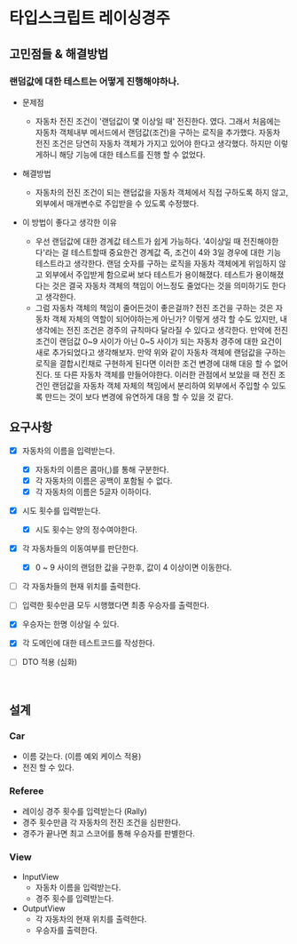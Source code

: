 # 타입스크립트 레이싱경주

## 고민점들 & 해결방법

### 랜덤값에 대한 테스트는 어떻게 진행해야하나.

- 문제점

  - 자동차 전진 조건이 '랜덤값이 몇 이상일 때' 전진한다. 였다. 그래서 처음에는 자동차 객체내부 메서드에서 랜덤값(조건)을 구하는 로직을 추가했다. 자동차 전진 조건은 당연히 자동차 객체가 가지고 있어야 한다고 생각했다. 하지만 이렇게하니 해당 기능에 대한 테스트를 진행 할 수 없었다.

- 해결방법

  - 자동차의 전진 조건이 되는 랜덥값을 자동차 객체에서 직접 구하도록 하지 않고, 외부에서 매개변수로 주입받을 수 있도록 수정했다.

- 이 방법이 좋다고 생각한 이유
  - 우선 랜덤값에 대한 경계값 테스트가 쉽게 가능하다. '4이상일 때 전진해야한다'라는 걸 테스트할때 중요한건 경계값 즉, 조건이 4와 3일 경우에 대한 기능 테스트라고 생각한다. 랜덤 숫자를 구하는 로직을 자동차 객체에게 위임하지 않고 외부에서 주입받게 함으로써 보다 테스트가 용이해졌다. 테스트가 용이해졌다는 것은 결국 자동차 객체의 책임이 어느정도 줄었다는 것을 의미하기도 한다고 생각한다.
  - 그럼 자동차 객체의 책임이 줄어든것이 좋은걸까? 전진 조건을 구하는 것은 자동차 객체 자체의 역할이 되어야하는게 아닌가? 이렇게 생각 할 수도 있지만, 내 생각에는 전진 조건은 경주의 규칙마다 달라질 수 있다고 생각한다. 만약에 전진 조건이 랜덤값 0~9 사이가 아닌 0~5 사이가 되는 자동차 경주에 대한 요건이 새로 추가되었다고 생각해보자. 만약 위와 같이 자동차 객체에 랜덤값을 구하는 로직을 결합시킨채로 구현하게 된다면 이러한 조건 변경에 대해 대응 할 수 없어진다. 또 다른 자동차 객체를 만들어야한다. 이러한 관점에서 보았을 때 전진 조건인 랜덤값을 자동차 객체 자체의 책임에서 분리하여 외부에서 주입할 수 있도록 만드는 것이 보다 변경에 유연하게 대응 할 수 있을 것 같다.

## 요구사항

- [x] 자동차의 이름을 입력받는다.
  - [x] 자동차의 이름은 콤마(,)를 통해 구분한다.
  - [x] 각 자동차의 이름은 공백이 포함될 수 없다.
  - [x] 각 자동차의 이름은 5글자 이하이다.
- [x] 시도 횟수를 입력받는다.
  - [x] 시도 횟수는 양의 정수여야한다.
- [x] 각 자동차들의 이동여부를 판단한다.
  - [x] 0 ~ 9 사이의 랜덤한 값을 구한후, 값이 4 이상이면 이동한다.
- [ ] 각 자동차들의 현재 위치를 출력한다.
- [ ] 입력한 횟수만큼 모두 시행했다면 최종 우승자를 출력한다.
- [x] 우승자는 한명 이상일 수 있다.

- [x] 각 도메인에 대한 테스트코드를 작성한다.
- [ ] DTO 적용 (심화)

<br/>

## 설계

### Car

- 이름 갖는다. (이름 예외 케이스 적용)
- 전진 할 수 있다.

### Referee

- 레이싱 경주 횟수를 입력받는다 (Rally)
- 경주 횟수만큼 각 자동차의 전진 조건을 심판한다.
- 경주가 끝나면 최고 스코어를 통해 우승자를 판별한다.

### View

- InputView
  - 자동차 이름을 입력받는다.
  - 경주 횟수를 입력받는다.
- OutputView
  - 각 자동차의 현재 위치를 출력한다.
  - 우승자를 출력한다.
